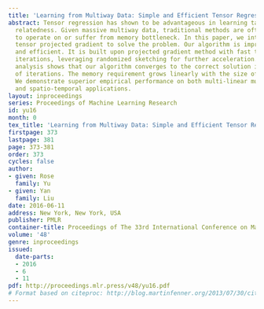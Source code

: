 ```yaml
---
title: 'Learning from Multiway Data: Simple and Efficient Tensor Regression'
abstract: Tensor regression has shown to be advantageous in learning tasks with multi-directional
  relatedness. Given massive multiway data, traditional methods are often too slow
  to operate on or suffer from memory bottleneck. In this paper, we introduce subsampled
  tensor projected gradient to solve the problem. Our algorithm is impressively simple
  and efficient. It is built upon projected gradient method with fast tensor power
  iterations, leveraging randomized sketching for further acceleration. Theoretical
  analysis shows that our algorithm converges to the correct solution in fixed number
  of iterations. The memory requirement grows linearly with the size of the problem.
  We demonstrate superior empirical performance on both multi-linear multi-task learning
  and spatio-temporal applications.
layout: inproceedings
series: Proceedings of Machine Learning Research
id: yu16
month: 0
tex_title: 'Learning from Multiway Data: Simple and Efficient Tensor Regression'
firstpage: 373
lastpage: 381
page: 373-381
order: 373
cycles: false
author:
- given: Rose
  family: Yu
- given: Yan
  family: Liu
date: 2016-06-11
address: New York, New York, USA
publisher: PMLR
container-title: Proceedings of The 33rd International Conference on Machine Learning
volume: '48'
genre: inproceedings
issued:
  date-parts:
  - 2016
  - 6
  - 11
pdf: http://proceedings.mlr.press/v48/yu16.pdf
# Format based on citeproc: http://blog.martinfenner.org/2013/07/30/citeproc-yaml-for-bibliographies/
---
```

